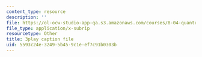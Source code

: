 ```yaml
---
content_type: resource
description: ''
file: https://ol-ocw-studio-app-qa.s3.amazonaws.com/courses/8-04-quantum-physics-i-spring-2016/5593c24e32495b459c1eef7c91b0303b_gMHkf-107Sw.vtt
file_type: application/x-subrip
resourcetype: Other
title: 3play caption file
uid: 5593c24e-3249-5b45-9c1e-ef7c91b0303b
---
```

